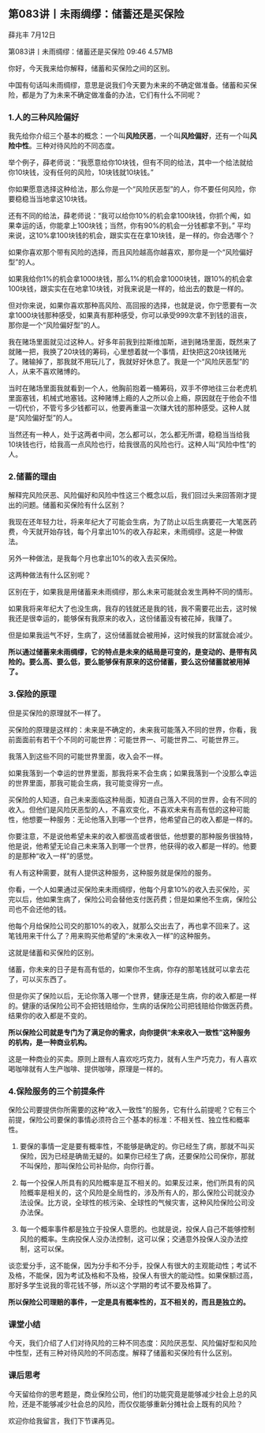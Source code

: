 

## 第083讲丨未雨绸缪：储蓄还是买保险


薛兆丰
7月12日

第083讲丨未雨绸缪：储蓄还是买保险
09:46 4.57MB


你好，今天我来给你解释，储蓄和买保险之间的区别。

中国有句话叫未雨绸缪，意思是说我们今天要为未来的不确定做准备。储蓄和买保险，都是为了为未来不确定做准备的办法，它们有什么不同呢？

### 1.人的三种风险偏好

我先给你介绍三个基本的概念：一个叫**风险厌恶**，一个叫**风险偏好**，还有一个叫**风险中性**。三种对待风险的不同态度。

举个例子，薛老师说：“我愿意给你10块钱，但有不同的给法，其中一个给法就给你10块钱，没有任何的风险，10块钱就10块钱。”

你如果愿意选择这种给法，那么你是一个“风险厌恶型”的人，你不要任何风险，你要稳稳当当地拿这10块钱。

还有不同的给法，薛老师说：“我可以给你10%的机会拿100块钱，你抓个阄，如果幸运的话，你能拿上100块钱；当然，你有90%的机会一分钱都拿不到。”
平均来说，这10%拿100块钱的机会，跟实实在在拿10块钱，是一样的。你会选哪个？

如果你喜欢那个带有风险的选择，而且风险越高你越喜欢，那你是一个“风险偏好型”的人。

如果我给你1%的机会拿1000块钱，那么1%的机会拿1000块钱，跟10%的机会拿100块钱，跟实实在在地拿10块钱，对我来说是一样的，给出去的数是一样的。

但对你来说，如果你喜欢那种高风险、高回报的选择，也就是说，你宁愿要有一次拿1000块钱那种感受，如果真有那种感受，你可以承受999次拿不到钱的沮丧，那你是一个“风险偏好型”的人。

我在赌场里面就见过这种人。好多年前我到拉斯维加斯，进到赌场里面，既然来了就赌一把，我换了20块钱的筹码，心里想着就一个事情，赶快把这20块钱赌光了。赌输掉了，那我就不用玩儿了，我就好好休息了。我是一个“风险厌恶型”的人，从来不喜欢赌博的。

当时在赌场里面我就看到一个人，他胸前抱着一桶筹码，双手不停地往三台老虎机里面塞钱，机械式地塞钱。这种赌博上瘾的人之所以会上瘾，原因就在于他会不惜一切代价，不管亏多少钱都可以，他要再重温一次赚大钱的那种感受。这种人就是“风险偏好型”的人。

当然还有一种人，处于这两者中间，怎么都可以，怎么都无所谓，稳稳当当给我10块钱也行，给我高一点风险也行，给我很高的风险也行。这种人叫“风险中性”的人。

### 2.储蓄的理由

解释完风险厌恶、风险偏好和风险中性这三个概念以后，我们回过头来回答刚才提出的问题。储蓄和买保险有什么区别？

我现在还年轻力壮，将来年纪大了可能会生病，为了防止以后生病要花一大笔医药费，今天就开始存钱，每个月拿出10%的收入存起来，未雨绸缪。这是一种做法。

另外一种做法，是我每个月也拿出10%的收入去买保险。

这两种做法有什么区别呢？

区别在于，如果我是用储蓄来未雨绸缪，那么未来可能就会发生两种不同的情形。

如果我将来年纪大了也没生病，我存的钱就还是我的钱，我不需要花出去，这时候我还是很幸运的，能够保有我原来的收入，这份储蓄没有被花掉，我赚了。

但是如果我运气不好，生病了，这份储蓄就会被用掉，这时候我的财富就会减少。

**所以通过储蓄来未雨绸缪，它的特点是未来的结局是可变的，是变动的、是带有风险的。要么高、要么低，要么能够保有原来的这份储蓄，要么这份储蓄就被用掉了。**

### 3.保险的原理

但是买保险的原理就不一样了。

买保险的原理是这样的：未来是不确定的，未来我可能落入不同的世界，你看，我前面面前有若干个不同的可能世界：可能世界一、可能世界二、可能世界三。

我落入到这些不同的可能世界里面，收入会不一样。

如果我落到一个幸运的世界里面，那我将来不会生病；如果我落到一个没那么幸运的世界里面，那我可能会生病，我可能变得穷一点。

买保险的人知道，自己未来面临这种局面，知道自己落入不同的世界，会有不同的收入。但他们是风险厌恶型的人，不喜欢变化，不喜欢未来有高有低的这种可能性，他想要一种服务：无论他落入到哪一个世界，他希望自己的收入都是一样的。

你要注意，不是说他希望未来的收入都很高或者很低，他想要的那种服务很独特，他是说，他希望无论自己未来落入到哪一个世界，他获得的收入都是一样的。他要的是那种“收入一样”的感觉。

有人有这种需要，就有人提供这种服务，这种服务就是保险的服务。

你看，一个人如果通过买保险来未雨绸缪，他每个月拿10%的收入去买保险，买完以后，他如果生病了，保险公司会替他支付医药费；但是如果他不生病，保险公司也不会还他的钱。

他每个月给保险公司交的那10%的收入，就那么交出去了，再也拿不回来了。这笔钱用来干什么了？用来购买他希望的“未来收入一样”的这种服务。

这就是储蓄和买保险的区别。

储蓄，你未来的日子是有高有低的，如果你不生病，你存的那笔钱就可以拿去花了，可以买东西了。

但是你买了保险以后，无论你落入哪一个世界，健康还是生病，你的收入都是一样的。健康的话保险公司不会把钱赔给你，生病的话保险公司把钱赔给你做医药费。结果你的收入都是不变的。

**所以保险公司就是专门为了满足你的需求，向你提供“未来收入一致性”这种服务的机构，是一种商业机构。**

这是一种商业的买卖。原则上跟有人喜欢吃巧克力，就有人生产巧克力，有人喜欢喝咖啡就有人生产咖啡、提供咖啡，原理是一样的。

### 4.保险服务的三个前提条件

保险公司要提供你所需要的这种“收入一致性”的服务，它有什么前提呢？它有三个前提，保险公司要保的事情必须符合三个基本的标准：不相关性、独立性和概率性。

1. 要保的事情一定是要有概率性，不能够是确定的。你已经生了病，那就不叫买保险，因为已经是确凿无疑的。如果你已经生了病，还要保险公司保你，那就不叫保险，那叫保险公司补贴你，向你行善。

2. 每一个投保人所具有的风险概率是互不相关的。如果反过来，他们所具有的风险概率是相关的，这个风险是全局性的，涉及所有人的，那么保险公司就没办法设保。比方说，全球性的核污染、全球性的气候灾害，这种风险保险公司没办法保。

3. 每一个概率事件都是独立于投保人意愿的。也就是说，投保人自己不能够控制风险的概率。生病投保人没办法控制，这可以保；交通意外投保人没办法控制，这可以保。

谈恋爱分手，这不能保，因为分手和不分手，投保人有很大的主观能动性；考试不及格，不能保，因为考试及格和不及格，投保人有很大的能动性。如果保额过高，那好多学生说我的零花钱不够，所以这个学期的考试不要及格算了。

**所以保险公司理赔的事件，一定是具有概率性的，互不相关的，而且是独立的。**

### 课堂小结

今天，我们介绍了人们对待风险的三种不同态度：风险厌恶型、风险偏好型和风险中性型，还有三种对待风险的不同态度。解释了储蓄和买保险有什么区别。

### 课后思考

今天留给你的思考题是，商业保险公司，他们的功能究竟是能够减少社会上总的风险，还是不能够减少社会总的风险，而仅仅能够重新分摊社会上既有的风险？

欢迎你给我留言，我们下节课再见。